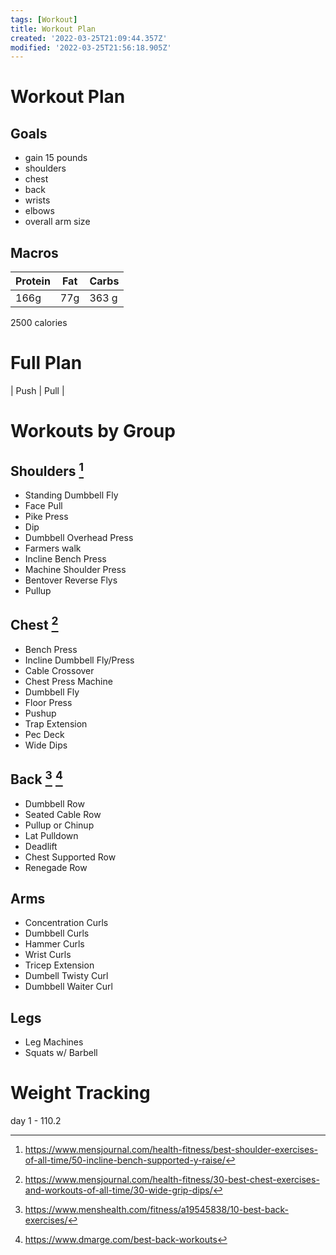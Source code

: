 ```yaml
---
tags: [Workout]
title: Workout Plan
created: '2022-03-25T21:09:44.357Z'
modified: '2022-03-25T21:56:18.905Z'
---
```


# Workout Plan

## Goals
- gain 15 pounds
- shoulders
- chest
- back
- wrists
- elbows
- overall arm size

## Macros
| Protein | Fat | Carbs |
|---------|-----|-------|
| 166g | 77g | 363 g |
2500 calories

# Full Plan

| Push | Pull | 

# Workouts by Group

## Shoulders [^1]
- Standing Dumbbell Fly
- Face Pull
- Pike Press
- Dip
- Dumbbell Overhead Press
- Farmers walk
- Incline Bench Press
- Machine Shoulder Press
- Bentover Reverse Flys
- Pullup

## Chest [^2]
- Bench Press
- Incline Dumbbell Fly/Press
- Cable Crossover
- Chest Press Machine
- Dumbbell Fly
- Floor Press
- Pushup
- Trap Extension
- Pec Deck
- Wide Dips

## Back [^3] [^4]
- Dumbbell Row
- Seated Cable Row
- Pullup or Chinup
- Lat Pulldown
- Deadlift
- Chest Supported Row
- Renegade Row

## Arms
- Concentration Curls
- Dumbbell Curls
- Hammer Curls
- Wrist Curls
- Tricep Extension
- Dumbell Twisty Curl
- Dumbbell Waiter Curl

## Legs
- Leg Machines
- Squats w/ Barbell

# Weight Tracking

day 1 - 110.2

[^1]: https://www.mensjournal.com/health-fitness/best-shoulder-exercises-of-all-time/50-incline-bench-supported-y-raise/
[^2]: https://www.mensjournal.com/health-fitness/30-best-chest-exercises-and-workouts-of-all-time/30-wide-grip-dips/
[^3]: https://www.menshealth.com/fitness/a19545838/10-best-back-exercises/
[^4]: https://www.dmarge.com/best-back-workouts

